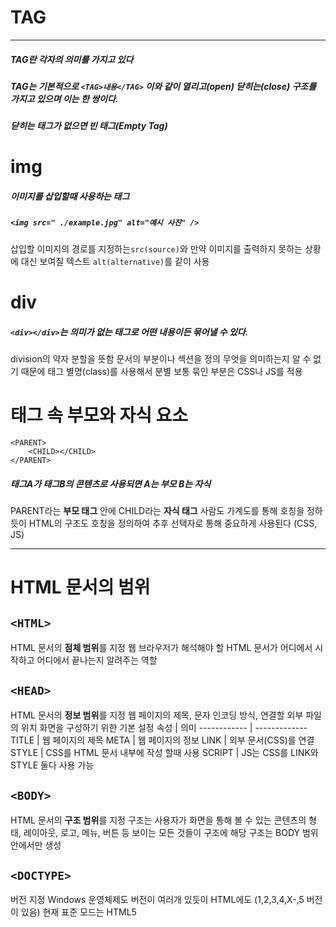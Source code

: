 # TAG
---

##### TAG란 각자의 의미를 가지고 있다  
##### TAG는 기본적으로 `<TAG>내용</TAG>` 이와 같이 열리고(open) 닫히는(close) 구조를 가지고 있으며 이는 한 쌍이다. 
##### 닫히는 태그가 없으면 빈 태그(Empty Tag)

# img
##### 이미지를 삽입할때 사용하는 태그

##### `<img src=" ./example.jpg" alt="예시 사진" />`
삽입할 이미지의 경로를 지정하는`src(source)`와 만약 이미지를 출력하지 못하는 상황에 대신 보여질 텍스트 `alt(alternative)`를 같이 사용

# div
##### `<div></div>`는 의미가 없는 태그로 어떤 내용이든 묶어낼 수 있다.
division의 약자 분할을 뜻함 문서의 부분이나 섹션을 정의
무엇을 의미하는지 알 수 없기 때문에 태그 별명(class)를 사용해서 분별
보통 묶인 부분은 CSS나 JS를 적용

# 태그 속 부모와 자식 요소
    <PARENT>
        <CHILD></CHILD>
    </PARENT>
##### 태그A가 태그B의 콘텐츠로 사용되면 A는 부모 B는 자식
PARENT라는 **부모 태그** 안에 CHILD라는 **자식 태그**
사람도 가계도를 통해 호칭을 정하듯이 HTML의 구조도 호칭을 정의하여 추후 선택자로 통해 중요하게 사용된다 (CSS, JS)

---
# HTML 문서의 범위
## `<HTML>`
 HTML 문서의 **점체 범위**를 지정 
 웹 브라우저가 해석해야 할 HTML 문서가 어디에서 시작하고 어디에서 끝나는지 알려주는 역할

 ## `<HEAD>`
 HTML 문서의 **정보 범위**를 지정
웹 페이지의 제목, 문자 인코딩 방식, 연결할 외부 파일의 위치
화면을 구성하기 위한 기본 설정
속성 | 의미
------------ | ------------- 
TITLE | 웹 페이지의 제목
META |  웹 페이지의 정보
LINK | 외부 문서(CSS)를 연결 
STYLE | CSS를 HTML 문서 내부에 작성 할때 사용
SCRIPT | JS는 CSS를 LINK와 STYLE 둘다 사용 가능
## `<BODY>`
HTML 문서의 **구조 범위**를 지정
구조는 사용자가 화면을 통해 볼 수 있는 콘텐츠의 형태, 레이아웃, 로고, 메뉴, 버튼 등 보이는 모든 것들이 구조에 해당
구조는 BODY 범위 안에서만 생성

## `<DOCTYPE>`
버전 지정
Windows 운영체제도 버전이 여러개 있듯이 HTML에도 (1,2,3,4,X-,5 버전이 있음)
현재 표준 모드는 HTML5
